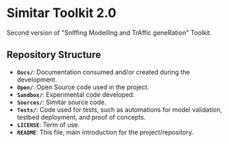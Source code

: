# Simitar Toolkit 2.0

Second version of "SnIffing ModellIng and TrAffic geneRation" Toolkit.

## Repository Structure

* **`Docs/`**: Documentation consumed and/or created during the development.
* **`Open/`**: Open Source code used in the project.
* **`Sandbox/`**: Experimental code developed.
* **`Sources/`**: Simitar source code.
* **`Tests/`**: Code used for tests, such as automations for model validation, testbed deployment, and proof of concepts. 
* **`LICENSE`**: Term of use. 
* **`README`**: This file, main introduction for the project/repository. 



